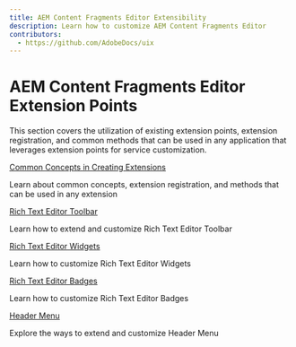 ```yaml
---
title: AEM Content Fragments Editor Extensibility
description: Learn how to customize AEM Content Fragments Editor
contributors:
  - https://github.com/AdobeDocs/uix
---
```


# AEM Content Fragments Editor Extension Points

This section covers the utilization of existing extension points, extension registration, and common methods that can be used in any application that leverages extension points for service customization.

<DiscoverBlock slots="link, text"/>

[Common Concepts in Creating Extensions](commons)

Learn about common concepts, extension registration, and methods that can be used in any extension

<DiscoverBlock slots="link, text"/>

[Rich Text Editor Toolbar](rte-toolbar)

Learn how to extend and customize Rich Text Editor Toolbar

<DiscoverBlock slots="link, text"/>

[Rich Text Editor Widgets](rte-widgets)

Learn how to customize Rich Text Editor Widgets

[Rich Text Editor Badges](rte-badges)

Learn how to customize Rich Text Editor Badges

[Header Menu](header-menu)

Explore the ways to extend and customize Header Menu
